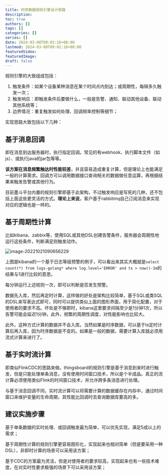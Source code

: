 ```yaml
---
title: 时序数据规则引擎设计思路
description:
toc: true
authors: []
tags: []
categories: []
series: []
date: 2024-03-08T09:02:16+08:00
lastmod: 2024-03-08T09:02:16+08:00
featuredVideo:
featuredImage:
draft: false
---
```


规则引擎的大致组成包括：

1. 触发条件：如某个设备某种消息在某个时间点内到达；或周期性，每隔多久触发一次；
2. 触发响应：即触发条件后要做什么，一般是告警、通知、联动其他设备、联动其他系统等；
3. 边界情况：重复触发如何处理、回调频率控制等细节；

实现思路大致包括以下几种：

## 基于消息回调

即在消息到达服务器时，执行指定回调。常见的有webhook、执行脚本文件（如js）、或执行java的jar包等等。

**该方案在消息频繁触达时性能较差**，并且容易造成重复计算，但是理论上也能满足一般的计算需求。回调方可以调用数据接口查询相关的数据做任意运算，再根据结果来触发告警或其他行为。

目前墨斗平台内置的规则引擎即基于此架构，不过触发响应是写死的几种，还不包括上面这些更灵活的方式。**理论上来说**，客户基于rabbitmq自己订阅消息来实现对应的逻辑也是一样的。

## 基于周期性计算

比如kibana、zabbix等，使用SQL或其他DSL创建告警条件，服务器会周期性地运行这些条件，判断满足则触发动作。

![image-20221021090656229](https://csceciti-iot-devfile.oss-cn-shenzhen.aliyuncs.com/docs/EqnO2xCD1f6Hb8R.png)

上图是kibana的一个基于日志等级预警的例子，可以看出来其实大概就是`select count(*) from logs-golang* where log.level='ERROR' and ts > now()-1m`的结果与1进行比较的意思。

每分钟运行上述规则一次，即可以判断是否发生预警。

数据先入库，然后再定时计算，这样做的好处是架构比较简单，基于SQL或类SQL的DSL来写表达式即可，同时可以提供类似上面的图形界面，用于简化配置，对于使用者的要求不高。坏处是不够即时，kibana这里要求间隔至少是1分钟1次，所以告警可能会延迟1分钟。此外，频繁的周期性调度，对性能影响也比较大。

此外，这种方式计算的数据并不会入库。当然如果是时序数据，可以基于ts定时计算后再入库，因为时序数据是不变的。如果是一般的数据，需要计算入库就必须用流式计算来进行了。

## 基于实时流计算

即类似FlinkCDC的思路来做。thingsboard的规则引擎是基于消息到来时进行触发，但是只能处理单条消息，没有使用时间窗口技术，所以是个半成品。真正的流计算必须使用类似Flink的时间窗口技术，并允许跨多条消息进行处理。

与基于消息回调不同，实时流计算可以将需要计算的数据缓存在内存中，通过时间窗口来维护变量的生命周期，其性能比回调时去查询数据库要高的多。

## 建议实施步骤

基于单条数据的实时处理、或回调触发最为简单，可以优先实现，满足5成以上的需求；

基于周期性计算的规则引擎更容易图形化，实现起来也相对简单（但是要采用一种DSL），非即时计算的场景可以采用该方案；

基于CDC的方案最为灵活，但是对使用者的要求较高，实现起来也有一些技术难度，在对实时性要求极强的场景下可以采用该方案；
